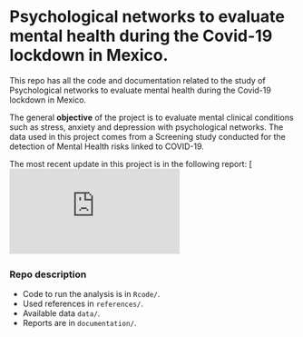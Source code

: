 # Psychological networks to evaluate mental health during the Covid-19 lockdown in Mexico.  

This repo has all the code and documentation related to the study of Psychological networks to evaluate mental health during the Covid-19 lockdown in Mexico.  

The general **objective** of the project is to evaluate mental clinical conditions such as stress, anxiety and depression with psychological networks. The data used in this project comes from a Screening study conducted for the detection of Mental Health risks linked to COVID-19.

The most recent update in this project is in the following report: [![Reporte](https://github.com/ElenaVillano/mental_networks/blob/main/documentation/reporte.pdf)

### Repo description

- Code to run the analysis is in `Rcode/`.
- Used references in `references/`.
- Available data `data/`.
- Reports are in `documentation/`.
